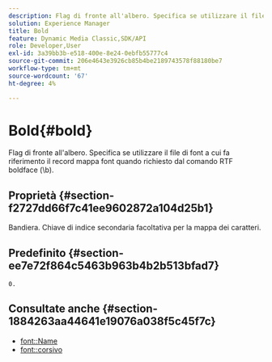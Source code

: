 ```yaml
---
description: Flag di fronte all'albero. Specifica se utilizzare il file di font a cui fa riferimento il record mappa font quando richiesto dal comando RTF boldface (b).
solution: Experience Manager
title: Bold
feature: Dynamic Media Classic,SDK/API
role: Developer,User
exl-id: 3a39bb3b-e518-400e-8e24-0ebfb55777c4
source-git-commit: 206e4643e3926cb85b4be2189743578f88180be7
workflow-type: tm+mt
source-wordcount: '67'
ht-degree: 4%

---
```


# Bold{#bold}

Flag di fronte all&#39;albero. Specifica se utilizzare il file di font a cui fa riferimento il record mappa font quando richiesto dal comando RTF boldface (\b).

## Proprietà {#section-f2727dd66f7c41ee9602872a104d25b1}

Bandiera. Chiave di indice secondaria facoltativa per la mappa dei caratteri.

## Predefinito {#section-ee7e72f864c5463b963b4b2b513bfad7}

`0.`

## Consultate anche {#section-1884263aa44641e19076a038f5c45f7c}

* [font::Name](r-name-font.md#reference_C55889877DC54AABB60734DCDE86EE76)
* [font::corsivo](../../../../../is-api/image-catalog/image-serving-api-ref/c-image-catalog-reference/c-font-map-reference/r-italic-font.md#reference-dc04a532b34a41af81b0b9644acfaad6)
